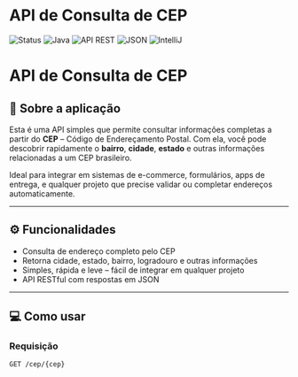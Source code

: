# API de Consulta de CEP

![Status](https://img.shields.io/badge/Status-em%20desenvolvimento-brightgreen)
![Java](https://img.shields.io/badge/Java-24-blue)
![API REST](https://img.shields.io/badge/API-REST-blue)
![JSON](https://img.shields.io/badge/Retorno-JSON-yellow)
![IntelliJ](https://img.shields.io/badge/IDE-IntelliJ%20IDEA-orange)


# API de Consulta de CEP

## 🚀 Sobre a aplicação

Esta é uma API simples que permite consultar informações completas a partir do **CEP** – Código de Endereçamento Postal. Com ela, você pode descobrir rapidamente o **bairro**, **cidade**, **estado** e outras informações relacionadas a um CEP brasileiro.

Ideal para integrar em sistemas de e-commerce, formulários, apps de entrega, e qualquer projeto que precise validar ou completar endereços automaticamente.

---

## ⚙️ Funcionalidades

- Consulta de endereço completo pelo CEP
- Retorna cidade, estado, bairro, logradouro e outras informações
- Simples, rápida e leve – fácil de integrar em qualquer projeto
- API RESTful com respostas em JSON

---

## 💻 Como usar

### Requisição

```http
GET /cep/{cep}
```
